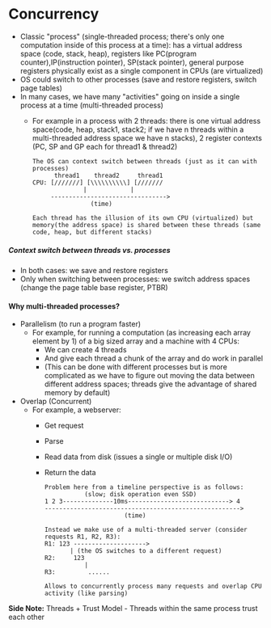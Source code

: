# Concurrency
- Classic "process" (single-threaded process; there's only one computation inside of this process at a time): has a virtual address space (code, stack, heap), registers like PC(program counter),IP(instruction pointer), SP(stack pointer), general purpose registers physically exist as a single component in CPUs (are virtualized)
- OS could switch to other processes (save and restore registers, switch page tables)
- In many cases, we have many "activities" going on inside a single process at a time (multi-threaded process)
  - For example in a process with 2 threads: there is one virtual address space(code, heap, stack1, stack2; if we have n threads within a multi-threaded address space we have n stacks), 2 register contexts (PC, SP and GP each for thread1 & thread2)

        The OS can context switch between threads (just as it can with processes)
              thread1    thread2     thread1
        CPU: [///////] [\\\\\\\\\\] [///////
                      |            |
             -------------------------------->
                        (time)
                        
        Each thread has the illusion of its own CPU (virtualized) but memory(the address space) is shared between these threads (same code, heap, but different stacks)
                        
##### Context switch between threads vs. processes
- In both cases: we save and restore registers
- Only when switching between processes: we switch address spaces (change the page table base register, PTBR)

#### Why multi-threaded processes?
- Parallelism (to run a program faster)
  - For example, for running a computation (as increasing each array element by 1) of a big sized array and a machine with 4 CPUs:
    - We can create 4 threads
    - And give each thread a chunk of the array and do work in parallel
    - (This can be done with different processes but is more complicated as we have to figure out moving the data between different address spaces; threads give the advantage of shared memory by default)
- Overlap (Concurrent)
  - For example, a webserver:
    - Get request
    - Parse
    - Read data from disk (issues a single or multiple disk I/O)
    - Return the data   

          Problem here from a timeline perspective is as follows:
                     (slow; disk operation even SSD)
          1 2 3--------------10ms----------------------------> 4
          ------------------------------------------------------>
                                (time)
                                
          Instead we make use of a multi-threaded server (consider requests R1, R2, R3):
          R1: 123 -------------------->
                 | (the OS switches to a different request)
          R2:     123
                     |
          R3:         ......
          
          Allows to concurrently process many requests and overlap CPU activity (like parsing)
  
  
**Side Note:** Threads + Trust Model - Threads within the same process trust each other           
          
          
          
          
